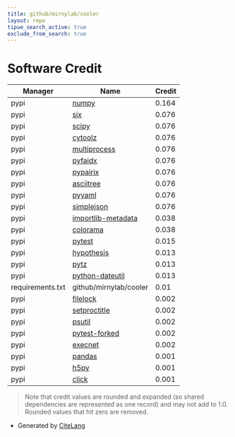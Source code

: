 ```yaml
---
title: github/mirnylab/cooler
layout: repo
tipue_search_active: true
exclude_from_search: true
---
```

# Software Credit

|Manager|Name|Credit|
|-------|----|------|
|pypi|[numpy](https://www.numpy.org)|0.164|
|pypi|[six](https://github.com/benjaminp/six)|0.076|
|pypi|[scipy](https://www.scipy.org)|0.076|
|pypi|[cytoolz](https://github.com/pytoolz/cytoolz)|0.076|
|pypi|[multiprocess](https://github.com/uqfoundation/multiprocess)|0.076|
|pypi|[pyfaidx](http://mattshirley.com)|0.076|
|pypi|[pypairix](https://github.com/4dn-dcic/pairix)|0.076|
|pypi|[asciitree](http://github.com/mbr/asciitree)|0.076|
|pypi|[pyyaml](https://pyyaml.org/)|0.076|
|pypi|[simplejson](https://github.com/simplejson/simplejson)|0.076|
|pypi|[importlib-metadata](https://pypi.org/project/importlib-metadata)|0.038|
|pypi|[colorama](https://pypi.org/project/colorama)|0.038|
|pypi|[pytest](https://docs.pytest.org/en/latest/)|0.015|
|pypi|[hypothesis](https://pypi.org/project/hypothesis)|0.013|
|pypi|[pytz](https://pypi.org/project/pytz)|0.013|
|pypi|[python-dateutil](https://pypi.org/project/python-dateutil)|0.013|
|requirements.txt|github/mirnylab/cooler|0.01|
|pypi|[filelock](https://pypi.org/project/filelock)|0.002|
|pypi|[setproctitle](https://pypi.org/project/setproctitle)|0.002|
|pypi|[psutil](https://pypi.org/project/psutil)|0.002|
|pypi|[pytest-forked](https://pypi.org/project/pytest-forked)|0.002|
|pypi|[execnet](https://pypi.org/project/execnet)|0.002|
|pypi|[pandas](https://pandas.pydata.org)|0.001|
|pypi|[h5py](http://www.h5py.org)|0.001|
|pypi|[click](https://palletsprojects.com/p/click/)|0.001|


> Note that credit values are rounded and expanded (so shared dependencies are represented as one record) and may not add to 1.0. Rounded values that hit zero are removed.


- Generated by [CiteLang](https://github.com/vsoch/citelang)
